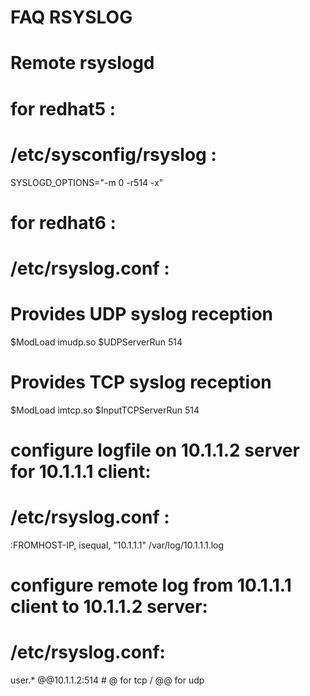 FAQ RSYSLOG
===========

# Remote rsyslogd
# for redhat5 : 

# /etc/sysconfig/rsyslog :
 SYSLOGD_OPTIONS="-m 0 -r514 -x"

# for redhat6 :

# /etc/rsyslog.conf :
# Provides UDP syslog reception
$ModLoad imudp.so
$UDPServerRun 514

# Provides TCP syslog reception
$ModLoad imtcp.so
$InputTCPServerRun 514

# configure logfile on 10.1.1.2 server for 10.1.1.1 client:

# /etc/rsyslog.conf :
:FROMHOST-IP, isequal, "10.1.1.1"           /var/log/10.1.1.1.log

# configure remote log from 10.1.1.1 client to 10.1.1.2 server:

# /etc/rsyslog.conf:
user.*          @@10.1.1.2:514 # @ for tcp / @@ for udp